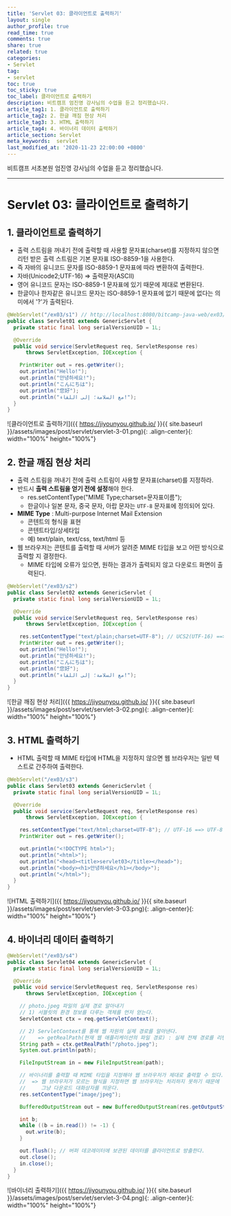 ```yaml
---
title: 'Servlet 03: 클라이언트로 출력하기'
layout: single
author_profile: true
read_time: true
comments: true
share: true
related: true
categories:
- Servlet
tag:
- servlet
toc: true
toc_sticky: true
toc_label: 클라이언트로 출력하기
description: 비트캠프 엄진영 강사님의 수업을 듣고 정리했습니다.
article_tag1: 1. 클라이언트로 출력하기
article_tag2: 2. 한글 깨짐 현상 처리
article_tag3: 3. HTML 출력하기
article_tag4: 4. 바이너리 데이터 출력하기
article_section: Servlet
meta_keywords:  servlet
last_modified_at: '2020-11-23 22:00:00 +0800'
---
```


비트캠프 서초본원 엄진영 강사님의 수업을 듣고 정리했습니다.

---
# Servlet 03: 클라이언트로 출력하기

## 1. 클라이언트로 출력하기

- 출력 스트림을 꺼내기 전에 출력할 때 사용할 문자표(charset)를 지정하지 않으면 리턴 받은 출력 스트림은 기본 문자표 ISO-8859-1을 사용한다.
- 즉 자바의 유니코드 문자를 ISO-8859-1 문자표에 따라 변환하여 출력한다.
- 자바(Unicode2;UTF-16) ⇒ 출력문자(ASCII)
- 영어 유니코드 문자는 ISO-8859-1 문자표에 있기 때문에 제대로 변환된다.
- 한글이나 한자같은 유니코드 문자는 ISO-8859-1 문자표에 없기 때문에 없다는 의미에서 '?'가 출력된다.

```java
@WebServlet("/ex03/s1") // http://localhost:8080/bitcamp-java-web/ex03/s1
public class Servlet01 extends GenericServlet {
  private static final long serialVersionUID = 1L;

  @Override
  public void service(ServletRequest req, ServletResponse res)
      throws ServletException, IOException {

    PrintWriter out = res.getWriter();
    out.println("Hello!");
    out.println("안녕하세요!");
    out.println("こんにちは");
    out.println("您好");
    out.println("مع السلامة؛ إلى اللقاء!");
  }
}
```

![클라이언트로 출력하기]({{ https://jiyounyou.github.io/ }}{{ site.baseurl }}/assets/images/post/servlet/servlet-3-01.png){: .align-center}{: width="100%" height="100%"}


## 2. 한글 깨짐 현상 처리

- 출력 스트림을 꺼내기 전에 출력 스트림이 사용할 문자표(charset)를 지정하라.
- 반드시 **출력 스트림을 얻기 전에 설정**해야 한다.
    - res.setContentType("MIME Type;charset=문자표이름");
    - 한글이나 일본 문자, 중국 문자, 아랍 문자는 `UTF-8` 문자표에 정의되어 있다.
- **MIME Type** : Multi-purpose Internet Mail Extension
    - 콘텐트의 형식을 표현
    - 콘텐트타입/상세타입
    - 예) text/plain, text/css, text/html 등
- 웹 브라우저는 콘텐트를 출력할 때 서버가 알려준 MIME 타입을 보고 어떤 방식으로 출력할 지 결정한다.
    - MIME 타입에 오류가 있으면, 원하는 결과가 출력되지 않고 다운로드 화면이 출력된다.

```java
@WebServlet("/ex03/s2")
public class Servlet02 extends GenericServlet {
  private static final long serialVersionUID = 1L;

  @Override
  public void service(ServletRequest req, ServletResponse res)
      throws ServletException, IOException {

    res.setContentType("text/plain;charset=UTF-8"); // UCS2(UTF-16) ==> UTF-8
    PrintWriter out = res.getWriter();
    out.println("Hello!");
    out.println("안녕하세요!");
    out.println("こんにちは");
    out.println("您好");
    out.println("مع السلامة؛ إلى اللقاء!");
  }
}
```

![한글 깨짐 현상 처리]({{ https://jiyounyou.github.io/ }}{{ site.baseurl }}/assets/images/post/servlet/servlet-3-02.png){: .align-center}{: width="100%" height="100%"}


## 3. HTML 출력하기

- HTML 출력할 때 MIME 타입에 HTML을 지정하지 않으면 웹 브라우저는 일반 텍스트로 간주하여 출력한다.

```java
@WebServlet("/ex03/s3")
public class Servlet03 extends GenericServlet {
  private static final long serialVersionUID = 1L;

  @Override
  public void service(ServletRequest req, ServletResponse res)
      throws ServletException, IOException {

    res.setContentType("text/html;charset=UTF-8"); // UTF-16 ==> UTF-8
    PrintWriter out = res.getWriter();

    out.println("<!DOCTYPE html>");
    out.println("<html>");
    out.println("<head><title>servlet03</title></head>");
    out.println("<body><h1>안녕하세요</h1></body>");
    out.println("</html>");
  }
}
```

![HTML 출력하기]({{ https://jiyounyou.github.io/ }}{{ site.baseurl }}/assets/images/post/servlet/servlet-3-03.png){: .align-center}{: width="100%" height="100%"}


## 4. 바이너리 데이터 출력하기

```java
@WebServlet("/ex03/s4")
public class Servlet04 extends GenericServlet {
  private static final long serialVersionUID = 1L;

  @Override
  public void service(ServletRequest req, ServletResponse res)
      throws ServletException, IOException {

    // photo.jpeg 파일의 실제 경로 알아내기
    // 1) 서블릿의 환경 정보를 다루는 객체를 먼저 얻는다.
    ServletContext ctx = req.getServletContext();

    // 2) ServletContext를 통해 웹 자원의 실제 경로를 알아낸다.
    //    => getRealPath(현재 웹 애플리케이션의 파일 경로) : 실제 전체 경로를 리턴한다.
    String path = ctx.getRealPath("/photo.jpeg");
    System.out.println(path);

    FileInputStream in = new FileInputStream(path);

    // 바이너리를 출력할 때 MIME 타입을 지정해야 웹 브라우저가 제대로 출력할 수 있다.
    //  => 웹 브라우저가 모르는 형식을 지정하면 웹 브라우저는 처리하지 못하기 때문에
    //     그냥 다운로드 대화상자를 띄운다.
    res.setContentType("image/jpeg");

    BufferedOutputStream out = new BufferedOutputStream(res.getOutputStream());

    int b;
    while ((b = in.read()) != -1) {
      out.write(b);
    }

    out.flush(); // 버퍼 데코레이터에 보관된 데이터를 클라이언트로 방출한다.
    out.close();
    in.close();
  }
}
```

![바이너리 출력하기]({{ https://jiyounyou.github.io/ }}{{ site.baseurl }}/assets/images/post/servlet/servlet-3-04.png){: .align-center}{: width="100%" height="100%"}
